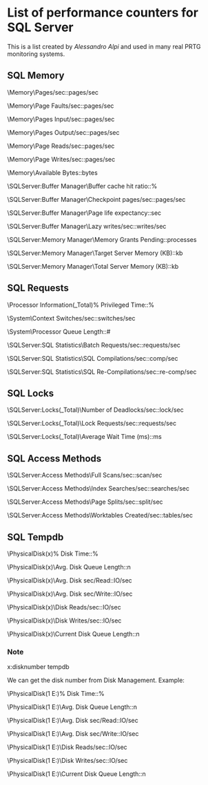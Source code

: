 # List of performance counters for SQL Server

This is a list created by _Alessandro Alpi_ and used in many real PRTG monitoring systems.

## SQL Memory

\Memory\Pages/sec::pages/sec

\Memory\Page Faults/sec::pages/sec

\Memory\Pages Input/sec::pages/sec

\Memory\Pages Output/sec::pages/sec

\Memory\Page Reads/sec::pages/sec

\Memory\Page Writes/sec::pages/sec

\Memory\Available Bytes::bytes

\SQLServer:Buffer Manager\Buffer cache hit ratio::%

\SQLServer:Buffer Manager\Checkpoint pages/sec::pages/sec

\SQLServer:Buffer Manager\Page life expectancy::sec

\SQLServer:Buffer Manager\Lazy writes/sec::writes/sec

\SQLServer:Memory Manager\Memory Grants Pending::processes

\SQLServer:Memory Manager\Target Server Memory (KB)::kb

\SQLServer:Memory Manager\Total Server Memory (KB)::kb

## SQL Requests

\Processor Information(_Total)\% Privileged Time::%

\System\Context Switches/sec::switches/sec

\System\Processor Queue Length::#

\SQLServer:SQL Statistics\Batch Requests/sec::requests/sec

\SQLServer:SQL Statistics\SQL Compilations/sec::comp/sec

\SQLServer:SQL Statistics\SQL Re-Compilations/sec::re-comp/sec


## SQL Locks

\SQLServer:Locks(_Total)\Number of Deadlocks/sec::lock/sec

\SQLServer:Locks(_Total)\Lock Requests/sec::requests/sec

\SQLServer:Locks(_Total)\Average Wait Time (ms)::ms


## SQL Access Methods

\SQLServer:Access Methods\Full Scans/sec::scan/sec

\SQLServer:Access Methods\Index Searches/sec::searches/sec

\SQLServer:Access Methods\Page Splits/sec::split/sec

\SQLServer:Access Methods\Worktables Created/sec::tables/sec


## SQL Tempdb

\PhysicalDisk(x)\% Disk Time::%

\PhysicalDisk(x)\Avg. Disk Queue Length::n

\PhysicalDisk(x)\Avg. Disk sec/Read::IO/sec

\PhysicalDisk(x)\Avg. Disk sec/Write::IO/sec

\PhysicalDisk(x)\Disk Reads/sec::IO/sec

\PhysicalDisk(x)\Disk Writes/sec::IO/sec

\PhysicalDisk(x)\Current Disk Queue Length::n

### Note 

x:disknumber tempdb

We can get the disk number from Disk Management. Example:

\PhysicalDisk(1 E:)\% Disk Time::%

\PhysicalDisk(1 E:)\Avg. Disk Queue Length::n

\PhysicalDisk(1 E:)\Avg. Disk sec/Read::IO/sec

\PhysicalDisk(1 E:)\Avg. Disk sec/Write::IO/sec

\PhysicalDisk(1 E:)\Disk Reads/sec::IO/sec

\PhysicalDisk(1 E:)\Disk Writes/sec::IO/sec

\PhysicalDisk(1 E:)\Current Disk Queue Length::n
